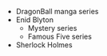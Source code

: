 * DragonBall manga series
* Enid Blyton
  * Mystery series
  * Famous Five series
* Sherlock Holmes

